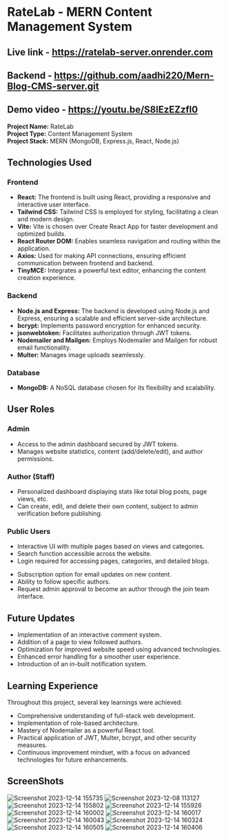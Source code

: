 # RateLab - MERN Content Management System

## Live link   - https://ratelab-server.onrender.com

## Backend    - https://github.com/aadhi220/Mern-Blog-CMS-server.git
## Demo video    - https://youtu.be/S8lEzEZzfl0

**Project Name:** RateLab  
**Project Type:** Content Management System  
**Project Stack:** MERN (MongoDB, Express.js, React, Node.js)



## Technologies Used

### Frontend

- **React:** The frontend is built using React, providing a responsive and interactive user interface.
- **Tailwind CSS:** Tailwind CSS is employed for styling, facilitating a clean and modern design.
- **Vite:** Vite is chosen over Create React App for faster development and optimized builds.
- **React Router DOM:** Enables seamless navigation and routing within the application.
- **Axios:** Used for making API connections, ensuring efficient communication between frontend and backend.
- **TinyMCE:** Integrates a powerful text editor, enhancing the content creation experience.

### Backend

- **Node.js and Express:** The backend is developed using Node.js and Express, ensuring a scalable and efficient server-side architecture.
- **bcrypt:** Implements password encryption for enhanced security.
- **jsonwebtoken:** Facilitates authorization through JWT tokens.
- **Nodemailer and Mailgen:** Employs Nodemailer and Mailgen for robust email functionality.
- **Multer:** Manages image uploads seamlessly.

### Database

- **MongoDB:** A NoSQL database chosen for its flexibility and scalability.

## User Roles

### Admin

- Access to the admin dashboard secured by JWT tokens.
- Manages website statistics, content (add/delete/edit), and author permissions.

### Author (Staff)

- Personalized dashboard displaying stats like total blog posts, page views, etc.
- Can create, edit, and delete their own content, subject to admin verification before publishing.

### Public Users

- Interactive UI with multiple pages based on views and categories.
- Search function accessible across the website.
- Login required for accessing pages, categories, and detailed blogs.
<!-- - Registration includes a forgot password feature via Nodemailer. -->
- Subscription option for email updates on new content.
- Ability to follow specific authors.
- Request admin approval to become an author through the join team interface.

## Future Updates

- Implementation of an interactive comment system.
- Addition of a page to view followed authors.
- Optimization for improved website speed using advanced technologies.
- Enhanced error handling for a smoother user experience.
- Introduction of an in-built notification system.

## Learning Experience

Throughout this project, several key learnings were achieved:

- Comprehensive understanding of full-stack web development.
- Implementation of role-based architecture.
- Mastery of Nodemailer as a powerful React tool.
- Practical application of JWT, Multer, bcrypt, and other security measures.
- Continuous improvement mindset, with a focus on advanced technologies for future enhancements.

## ScreenShots 
![Screenshot 2023-12-14 155735](https://github.com/aadhi220/Mern-Blog-CMS/assets/134142847/d13c3e5e-6946-47bd-9a3d-f0aac06f51ad)
![Screenshot 2023-12-08 113127](https://github.com/aadhi220/Mern-Blog-CMS/assets/134142847/4dcc2bc9-b1cf-4dab-82f2-2f9cf3ae6f96)
![Screenshot 2023-12-14 155802](https://github.com/aadhi220/Mern-Blog-CMS/assets/134142847/aceb9e83-e26f-4dfe-90d5-39759def7d99)
![Screenshot 2023-12-14 155926](https://github.com/aadhi220/Mern-Blog-CMS/assets/134142847/68d943f4-fc32-431f-a991-1599ef8d8000)
![Screenshot 2023-12-14 160002](https://github.com/aadhi220/Mern-Blog-CMS/assets/134142847/641ffd1b-ea07-49d7-8b3f-330be7adc1ae)
![Screenshot 2023-12-14 160017](https://github.com/aadhi220/Mern-Blog-CMS/assets/134142847/c192b7eb-801d-40ab-acd5-181c16f148e8)
![Screenshot 2023-12-14 160043](https://github.com/aadhi220/Mern-Blog-CMS/assets/134142847/1fd64f34-b611-4ad7-9dee-8517bd663236)
![Screenshot 2023-12-14 160324](https://github.com/aadhi220/Mern-Blog-CMS/assets/134142847/4a65213d-0492-4d2a-9e07-2f76d35a8a25)
![Screenshot 2023-12-14 160505](https://github.com/aadhi220/Mern-Blog-CMS/assets/134142847/33d8a1db-66cf-4502-a111-9186d1d99fe3)
![Screenshot 2023-12-14 160406](https://github.com/aadhi220/Mern-Blog-CMS/assets/134142847/f174c3ef-4521-4d7e-8fed-804d1a0d185a)

